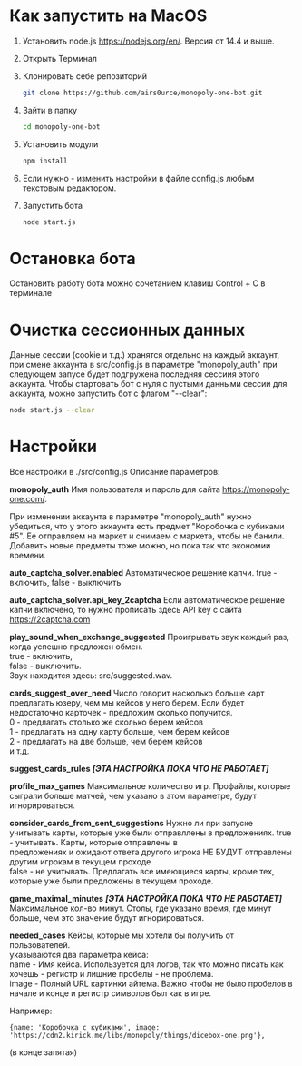 Как запустить на MacOS
======================

1) Установить node.js https://nodejs.org/en/. Версия от 14.4 и выше.
2) Открыть Терминал
2) Клонировать себе репозиторий 
   ```bash
   git clone https://github.com/airs0urce/monopoly-one-bot.git
   ```
3) Зайти в папку
   ```bash
   cd monopoly-one-bot
   ```

4) Установить модули   
   ```bash
   npm install
   ```
5) Если нужно - изменить настройки в файле config.js любым текстовым редактором.
6) Запустить бота
   ```bash
   node start.js
   ```
Остановка бота
=============
Остановить работу бота можно сочетанием клавиш Control + C в терминале

Очистка сессионных данных
==============
Данные сессии (cookie и т.д.) хранятся отдельно на каждый аккаунт, при смене 
аккаунта в src/config.js в параметре "monopoly_auth" при следующем запусе будет подгружена последняя сессиия этого аккаунта.
Чтобы стартовать бот с нуля с пустыми данными сессии для аккаунта, можно запустить бот с флагом "--clear":
   ```bash
   node start.js --clear
   ```

Настройки
==============
Все настройки в ./src/config.js
Описание параметров:

**monopoly_auth**
Имя пользователя и пароль для сайта https://monopoly-one.com/.

При изменении аккаунта в параметре "monopoly_auth" нужно убедиться, что у этого аккаунта есть предмет "Коробочка с кубиками #5".
Ее отправляем на маркет и снимаем с маркета, чтобы не банили. Добавить новые предметы тоже можно, но пока так что экономии времени.

**auto_captcha_solver.enabled**
Автоматическое решение капчи. true - включить, false - выключить

**auto_captcha_solver.api_key_2captcha**
Если автоматическое решение капчи включено, то нужно прописать здесь API key с сайта https://2captcha.com

**play_sound_when_exchange_suggested**
Проигрывать звук каждый раз, когда успешно предложен обмен.  
true - включить,  
false - выключить.  
Звук находится здесь: src/suggested.wav.

**cards_suggest_over_need**
Число говорит насколько больше карт предлагать юзеру, чем мы кейсов у него берем. Если будет недостаточно карточек - предложим сколько получится.  
0 - предлагать столько же сколько берем кейсов  
1 - предлагать на одну карту больше, чем берем кейсов  
2 - предлагать на две больше, чем берем кейсов  
и т.д.  

**suggest_cards_rules**
***[ЭТА НАСТРОЙКА ПОКА ЧТО НЕ РАБОТАЕТ]***


**profile_max_games**
Максимальное количество игр. Профайлы, которые сыграли больше матчей, чем указано в этом параметре, будут игнорироваться.

**consider_cards_from_sent_suggestions**
Нужно ли при запуске учитывать карты, которые уже были отправллены в предложениях. 
true - учитывать. Карты, которые отправлены в  
       предложениях и ожидают ответа другого игрока НЕ БУДУТ отправлены   
       другим игрокам в текущем проходе  
false - не учитывать. Предлагать все имеющиеся карты, кроме тех,  
        которые уже были предложены в текущем проходе.  

**game_maximal_minutes**
***[ЭТА НАСТРОЙКА ПОКА ЧТО НЕ РАБОТАЕТ]***
Максимальное кол-во минут. Столы, где указано время, где минут больше, чем это значение будут игнорироваться.

**needed_cases**
Кейсы, которые мы хотели бы получить от пользователей.  
указываются два параметра кейса:  
name - Имя кейса. Используется для логов, так что можно писать как хочешь - регистр и лишние пробелы - не проблема.  
image - Полный URL картинки айтема. Важно чтобы не было пробелов в начале и конце и регистр символов был как в игре.  

Например:
```
{name: 'Коробочка с кубиками', image: 'https://cdn2.kirick.me/libs/monopoly/things/dicebox-one.png'},
```
(в конце запятая)


